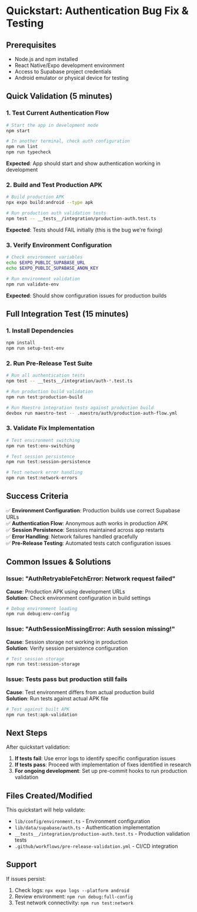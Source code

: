 # Quickstart: Authentication Bug Fix & Testing

## Prerequisites

- Node.js and npm installed
- React Native/Expo development environment
- Access to Supabase project credentials
- Android emulator or physical device for testing

## Quick Validation (5 minutes)

### 1. Test Current Authentication Flow

```bash
# Start the app in development mode
npm start

# In another terminal, check auth configuration
npm run lint
npm run typecheck
```

**Expected**: App should start and show authentication working in development

### 2. Build and Test Production APK

```bash
# Build production APK
npx expo build:android --type apk

# Run production auth validation tests
npm test -- __tests__/integration/production-auth.test.ts
```

**Expected**: Tests should FAIL initially (this is the bug we're fixing)

### 3. Verify Environment Configuration

```bash
# Check environment variables
echo $EXPO_PUBLIC_SUPABASE_URL
echo $EXPO_PUBLIC_SUPABASE_ANON_KEY

# Run environment validation
npm run validate-env
```

**Expected**: Should show configuration issues for production builds

## Full Integration Test (15 minutes)

### 1. Install Dependencies

```bash
npm install
npm run setup-test-env
```

### 2. Run Pre-Release Test Suite

```bash
# Run all authentication tests
npm test -- __tests__/integration/auth-*.test.ts

# Run production build validation
npm run test:production-build

# Run Maestro integration tests against production build
devbox run maestro-test -- .maestro/auth/production-auth-flow.yml
```

### 3. Validate Fix Implementation

```bash
# Test environment switching
npm run test:env-switching

# Test session persistence
npm run test:session-persistence

# Test network error handling
npm run test:network-errors
```

## Success Criteria

✅ **Environment Configuration**: Production builds use correct Supabase URLs  
✅ **Authentication Flow**: Anonymous auth works in production APK  
✅ **Session Persistence**: Sessions maintained across app restarts  
✅ **Error Handling**: Network failures handled gracefully  
✅ **Pre-Release Testing**: Automated tests catch configuration issues

## Common Issues & Solutions

### Issue: "AuthRetryableFetchError: Network request failed"

**Cause**: Production APK using development URLs  
**Solution**: Check environment configuration in build settings

```bash
# Debug environment loading
npm run debug:env-config
```

### Issue: "AuthSessionMissingError: Auth session missing!"

**Cause**: Session storage not working in production  
**Solution**: Verify session persistence configuration

```bash
# Test session storage
npm run test:session-storage
```

### Issue: Tests pass but production still fails

**Cause**: Test environment differs from actual production build  
**Solution**: Run tests against actual APK file

```bash
# Test against built APK
npm run test:apk-validation
```

## Next Steps

After quickstart validation:

1. **If tests fail**: Use error logs to identify specific configuration issues
2. **If tests pass**: Proceed with implementation of fixes identified in research
3. **For ongoing development**: Set up pre-commit hooks to run production validation

## Files Created/Modified

This quickstart will help validate:

- `lib/config/environment.ts` - Environment configuration
- `lib/data/supabase/auth.ts` - Authentication implementation
- `__tests__/integration/production-auth.test.ts` - Production validation tests
- `.github/workflows/pre-release-validation.yml` - CI/CD integration

## Support

If issues persist:

1. Check logs: `npx expo logs --platform android`
2. Review environment: `npm run debug:full-config`
3. Test network connectivity: `npm run test:network`

